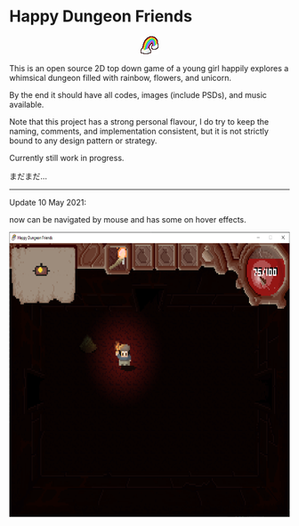 # Happy Dungeon Friends

<p align="center">
  <img src="https://github.com/Amarthgul/HappyDungeonFriends/blob/main/Icon.bmp">
</p>

This is an open source 2D top down game of a young girl happily explores a whimsical dungeon 
filled with rainbow, flowers, and unicorn.

By the end it should have all codes, images (include PSDs), and music available.

Note that this project has a strong personal flavour, I do try to keep the naming, comments, and implementation 
consistent, but it is not strictly bound to any design pattern or strategy.

Currently still work in progress. 

まだまだ...

--------------------------------------------------------

Update 10 May 2021: 

now can be navigated by mouse and has some on hover effects.

<img src="https://github.com/Amarthgul/HappyDungeonFriends/blob/main/Content/Screencap/wxh9xyO.png" height="512">
